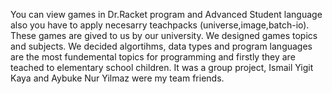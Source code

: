 You can view games in Dr.Racket program and Advanced Student language also you have to apply necesarry teachpacks (universe,image,batch-io).
These games are gived to us by our university.
We designed games topics and subjects.
We decided algortihms, data types and program languages are the most fundemental topics for programming and firstly they are teached to elementary school children.
It was a group project, Ismail Yigit Kaya and Aybuke Nur Yilmaz were my team friends.
